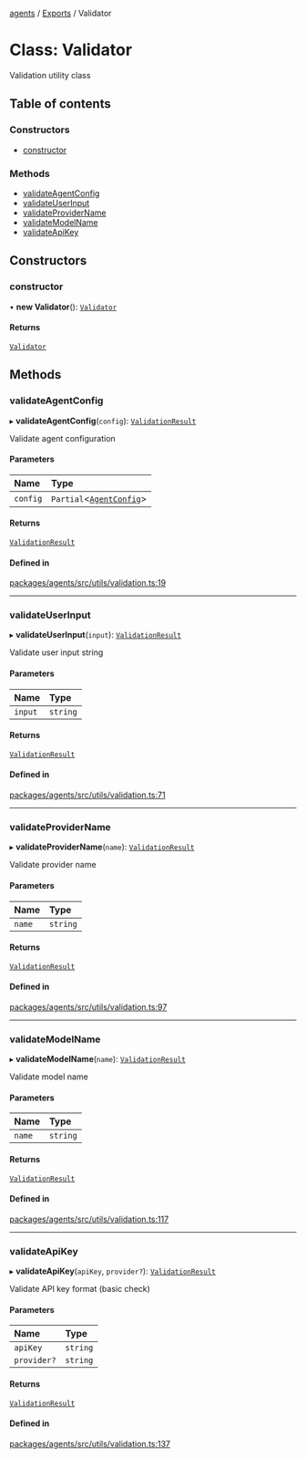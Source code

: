 <!-- 
 ⚠️  AUTO-GENERATED FILE - DO NOT EDIT MANUALLY
 This file is automatically generated by scripts/docs-generator.js
 To make changes, edit the source TypeScript files or update the generator script
-->

[agents](../../) / [Exports](../modules) / Validator

# Class: Validator

Validation utility class

## Table of contents

### Constructors

- [constructor](Validator#constructor)

### Methods

- [validateAgentConfig](Validator#validateagentconfig)
- [validateUserInput](Validator#validateuserinput)
- [validateProviderName](Validator#validateprovidername)
- [validateModelName](Validator#validatemodelname)
- [validateApiKey](Validator#validateapikey)

## Constructors

### constructor

• **new Validator**(): [`Validator`](Validator)

#### Returns

[`Validator`](Validator)

## Methods

### validateAgentConfig

▸ **validateAgentConfig**(`config`): [`ValidationResult`](../interfaces/ValidationResult)

Validate agent configuration

#### Parameters

| Name | Type |
| :------ | :------ |
| `config` | `Partial`\<[`AgentConfig`](../interfaces/AgentConfig)\> |

#### Returns

[`ValidationResult`](../interfaces/ValidationResult)

#### Defined in

[packages/agents/src/utils/validation.ts:19](https://github.com/woojubb/robota/blob/1b62bb02b890c71ae884378577a1521b0f8628be/packages/agents/src/utils/validation.ts#L19)

___

### validateUserInput

▸ **validateUserInput**(`input`): [`ValidationResult`](../interfaces/ValidationResult)

Validate user input string

#### Parameters

| Name | Type |
| :------ | :------ |
| `input` | `string` |

#### Returns

[`ValidationResult`](../interfaces/ValidationResult)

#### Defined in

[packages/agents/src/utils/validation.ts:71](https://github.com/woojubb/robota/blob/1b62bb02b890c71ae884378577a1521b0f8628be/packages/agents/src/utils/validation.ts#L71)

___

### validateProviderName

▸ **validateProviderName**(`name`): [`ValidationResult`](../interfaces/ValidationResult)

Validate provider name

#### Parameters

| Name | Type |
| :------ | :------ |
| `name` | `string` |

#### Returns

[`ValidationResult`](../interfaces/ValidationResult)

#### Defined in

[packages/agents/src/utils/validation.ts:97](https://github.com/woojubb/robota/blob/1b62bb02b890c71ae884378577a1521b0f8628be/packages/agents/src/utils/validation.ts#L97)

___

### validateModelName

▸ **validateModelName**(`name`): [`ValidationResult`](../interfaces/ValidationResult)

Validate model name

#### Parameters

| Name | Type |
| :------ | :------ |
| `name` | `string` |

#### Returns

[`ValidationResult`](../interfaces/ValidationResult)

#### Defined in

[packages/agents/src/utils/validation.ts:117](https://github.com/woojubb/robota/blob/1b62bb02b890c71ae884378577a1521b0f8628be/packages/agents/src/utils/validation.ts#L117)

___

### validateApiKey

▸ **validateApiKey**(`apiKey`, `provider?`): [`ValidationResult`](../interfaces/ValidationResult)

Validate API key format (basic check)

#### Parameters

| Name | Type |
| :------ | :------ |
| `apiKey` | `string` |
| `provider?` | `string` |

#### Returns

[`ValidationResult`](../interfaces/ValidationResult)

#### Defined in

[packages/agents/src/utils/validation.ts:137](https://github.com/woojubb/robota/blob/1b62bb02b890c71ae884378577a1521b0f8628be/packages/agents/src/utils/validation.ts#L137)
